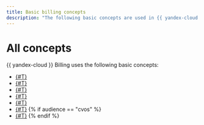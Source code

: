 ```yaml
---
title: Basic billing concepts
description: "The following basic concepts are used in {{ yandex-cloud }} billing - report, payment invoice, billing account statuses, billing accounts, grant, agreement, credit limit, committed volume of services, payment receipt for individuals, invoice, personal account, promo code"
---
```

# All concepts

{{ yandex-cloud }} Billing uses the following basic concepts:

* [{#T}](bonus-account.md)
* [{#T}](contract.md)
* [{#T}](credit-limit.md)
* [{#T}](personal-account.md)
* [{#T}](billing-account.md)
* [{#T}](promo-code.md)
{% if audience == "cvos" %}
* [{#T}](cvos.md)
{% endif %}

